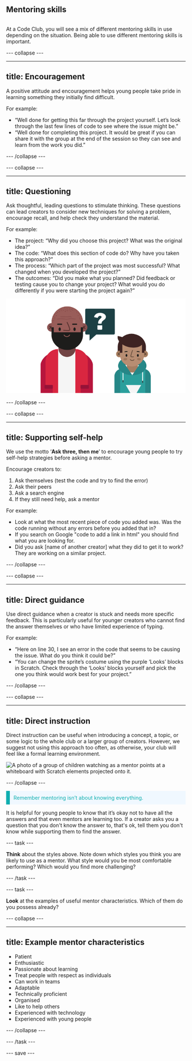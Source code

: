 ## Mentoring skills

<div style="display: flex; flex-wrap: wrap">
<div style="flex-basis: 200px; flex-grow: 1; margin-right: 15px;">
  
At a Code Club, you will see a mix of different mentoring skills in use depending on the situation. Being able to use different mentoring skills is important.


--- collapse ---

---
title: Encouragement
---
A positive attitude and encouragement helps young people take pride in learning something they initially find difficult.
  
For example:
+ “Well done for getting this far through the project yourself. Let’s look through the last few lines of code to see where the issue might be.”
+ “Well done for completing this project. It would be great if you can share it with the group at the end of the session so they can see and learn from the work you did.”

--- /collapse ---
  
--- collapse ---
  
---
title: Questioning
---

Ask thoughtful, leading questions to stimulate thinking. These questions can lead creators to consider new techniques for solving a problem, encourage recall, and help check they understand the material.

  
For example:
+ The project: “Why did you choose this project? What was the original idea?”
+ The code: “What does this section of code do? Why have you taken this approach?”
+ The process: “Which part of the project was most successful? What changed when you developed the project?”
+ The outcomes: “Did you make what you planned? Did feedback or testing cause you to change your project? What would you do differently if you were starting the project again?”


  
![Mentor asking a child a question](images/Mentor_asking_question.png)

--- /collapse ---

  
--- collapse ---
  
---
title: Supporting self-help
---
We use the motto ‘**Ask three, then me**’ to encourage young people to try self-help strategies before asking a mentor.

Encourage creators to:
1. Ask themselves (test the code and try to find the error)
2. Ask their peers
3. Ask a search engine
4. If they still need help, ask a mentor
  
For example:
+ Look at what the most recent piece of code you added was. Was the code running without any errors before you added that in?
+ If you search on Google "code to add a link in html" you should find what you are looking for.
+ Did you ask [name of another creator] what they did to get it to work? They are working on a similar project.
  
--- /collapse ---
  
  
--- collapse ---
  
---
title: Direct guidance
---
Use direct guidance when a creator is stuck and needs more specific feedback. This is particularly useful for younger creators who cannot find the answer themselves or who have limited experience of typing.
  
For example:
+ “Here on line 30, I see an error in the code that seems to be causing the issue.
What do you think it could be?”
+ “You can change the sprite’s costume using the purple ‘Looks’ blocks in Scratch.
Check through the ‘Looks’ blocks yourself and pick the one you think would work
best for your project.”

  
--- /collapse ---
  
  
--- collapse ---
  
---
title: Direct instruction
---
Direct instruction can be useful when introducing a concept, a topic, or some logic to the whole club or a larger group of creators. However, we suggest not using this approach too often, as otherwise, your club will feel like a formal learning environment.
  
![A photo of a group of children watching as a mentor points at a whiteboard with Scratch elements projected onto it.](images/Mentor-pointing.jpg)
 
--- /collapse ---

<p style="border-left: solid; border-width:10px; border-color: #0faeb0; background-color: aliceblue; padding: 10px;">
<span style="color: #0faeb0"> Remember mentoring isn’t about knowing everything. </p>

It is helpful for young people to know that it’s okay not to have all the answers and that even mentors are learning too. If a creator asks you a question that you don't know the answer to, that's ok, tell them you don't know while supporting them to find the answer.
  
--- task ---

**Think** about the styles above. Note down which styles you think you are likely to use as a mentor. What style would you be most comfortable performing? Which would you find more challenging?

--- /task ---


--- task ---

**Look** at the examples of useful mentor characteristics. Which of them do you possess already?

--- collapse ---
  
---
title: Example mentor characteristics
---
  
+ Patient
+ Enthusiastic
+ Passionate about learning
+ Treat people with respect as individuals
+ Can work in teams
+ Adaptable
+ Technically proficient
+ Organised
+ Like to help others
+ Experienced with technology
+ Experienced with young people

--- /collapse ---

--- /task ---

--- save ---
